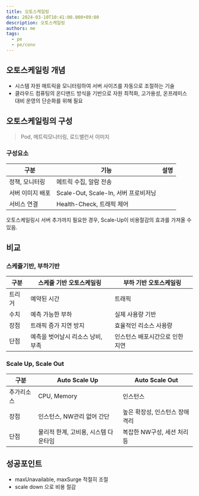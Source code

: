 ```yaml
---
title: 오토스케일링
date: 2024-03-10T10:41:00.000+09:00
description: 오토스케일링
authors: me
tags:
  - pe
  - pe/conv
---
```


## 오토스케일링 개념

- 시스템 자원 매트릭을 모니터링하여 서버 사이즈를 자동으로 조절하는 기술
- 클라우드 컴퓨팅의 온디맨드 방식을 기반으로 자원 최적화, 고가용성, 온프레미스 대비 운영의 단순화를 위해 필요

## 오토스케일링의 구성

> Pod, 메트릭모니터링, 로드밸런서 이미지

### 구성요소

| 구분 | 기능 | 설명 |
| --- | --- | --- |
| 정책, 모니터링 | 메트릭 수집, 알람 전송 | |
| 서버 이미지 배포 | Scale-Out, Scale-In, 서버 프로비저닝 | |
| 서비스 연결| Health-Check, 트래픽 제어 | |

오토스케일링시 서버 추가까지 필요한 경우, Scale-Up이 비용절감의 효과를 가져올 수 있음.

## 비교

### 스케쥴기반, 부하기반

| 구분 | 스케쥴 기반 오토스케일링 | 부하 기반 오토스케일링 |
| --- | --- | --- |
| 트리거 | 예약된 시간 | 트래픽 |
| 수치 | 예측 가능한 부하 | 실제 사용량 기반 |
| 장점 | 트래픽 증가 지연 방지 | 효율적인 리소스 사용량  |
| 단점 | 예측을 벗어날시 리소스 낭비, 부족 | 인스턴스 배포시간으로 인한 지연 |

### Scale Up, Scale Out

| 구분 | Auto Scale Up | Auto Scale Out |
| --- | --- | --- |
| 추가리소스 | CPU, Memory | 인스턴스 |
| 장점 | 인스턴스, NW관리 없어 간단 | 높은 확장성, 인스턴스 장애 격리 |
| 단점 | 물리적 한계, 고비용, 시스템 다운타임 | 복잡한 NW구성, 세션 처리 등 |

## 성공포인트

- maxUnavailable, maxSurge 적절히 조절
- scale down 으로 비용 절감
